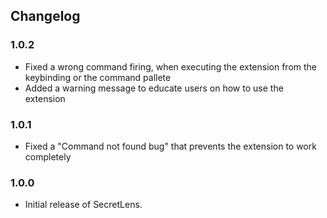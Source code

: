 ## Changelog

### 1.0.2

- Fixed a wrong command firing, when executing the extension from the keybinding or the command pallete
- Added a warning message to educate users on how to use the extension

### 1.0.1

- Fixed a "Command not found bug" that prevents the extension to work completely 

### 1.0.0

- Initial release of SecretLens.
